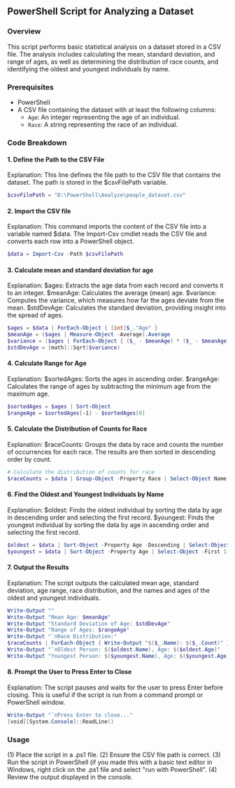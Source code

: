 ## PowerShell Script for Analyzing a Dataset

### Overview
This script performs basic statistical analysis on a dataset stored in a CSV file. The analysis includes calculating the mean, standard deviation, and range of ages, as well as determining the distribution of race counts, and identifying the oldest and youngest individuals by name.

### Prerequisites
- PowerShell
- A CSV file containing the dataset with at least the following columns:
  - `Age`: An integer representing the age of an individual.
  - `Race`: A string representing the race of an individual.

### Code Breakdown

#### 1. Define the Path to the CSV File
Explanation: This line defines the file path to the CSV file that contains the dataset. The path is stored in the $csvFilePath variable.
```powershell
$csvFilePath = "D:\PowerShell\Analyze\people_dataset.csv"
```

#### 2. Import the CSV file
Explanation: This command imports the content of the CSV file into a variable named $data. The Import-Csv cmdlet reads the CSV file and converts each row into a PowerShell object.
```powershell
$data = Import-Csv -Path $csvFilePath
```

#### 3. Calculate mean and standard deviation for age
Explanation: $ages: Extracts the age data from each record and converts it to an integer. $meanAge: Calculates the average (mean) age. $variance: Computes the variance, which measures how far the ages deviate from the mean. $stdDevAge: Calculates the standard deviation, providing insight into the spread of ages.
```powershell
$ages = $data | ForEach-Object { [int]$_."Age" }
$meanAge = ($ages | Measure-Object -Average).Average
$variance = ($ages | ForEach-Object { ($_ - $meanAge) * ($_ - $meanAge) } | Measure-Object -Sum).Sum / ($ages.Count - 1)
$stdDevAge = [math]::Sqrt($variance)
```

#### 4. Calculate Range for Age
Explanation: $sortedAges: Sorts the ages in ascending order. $rangeAge: Calculates the range of ages by subtracting the minimum age from the maximum age.
```powershell
$sortedAges = $ages | Sort-Object
$rangeAge = $sortedAges[-1] - $sortedAges[0]
```
#### 5. Calculate the Distribution of Counts for Race
Explanation: $raceCounts: Groups the data by race and counts the number of occurrences for each race. The results are then sorted in descending order by count.
```powershell
# Calculate the distribution of counts for race
$raceCounts = $data | Group-Object -Property Race | Select-Object Name, Count | Sort-Object Count -Descending
```
#### 6. Find the Oldest and Youngest Individuals by Name
Explanation: $oldest: Finds the oldest individual by sorting the data by age in descending order and selecting the first record. $youngest: Finds the youngest individual by sorting the data by age in ascending order and selecting the first record.
```powershell
$oldest = $data | Sort-Object -Property Age -Descending | Select-Object -First 1 -Property Name, Age
$youngest = $data | Sort-Object -Property Age | Select-Object -First 1 -Property Name, Age
```

#### 7. Output the Results
Explanation: The script outputs the calculated mean age, standard deviation, age range, race distribution, and the names and ages of the oldest and youngest individuals.
```powershell
Write-Output ""
Write-Output "Mean Age: $meanAge"
Write-Output "Standard Deviation of Age: $stdDevAge"
Write-Output "Range of Ages: $rangeAge"
Write-Output "`nRace Distribution:"
$raceCounts | ForEach-Object { Write-Output "$($_.Name): $($_.Count)" }
Write-Output "`nOldest Person: $($oldest.Name), Age: $($oldest.Age)"
Write-Output "Youngest Person: $($youngest.Name), Age: $($youngest.Age)"

```

#### 8. Prompt the User to Press Enter to Close
Explanation: The script pauses and waits for the user to press Enter before closing. This is useful if the script is run from a command prompt or PowerShell window.
```powershell
Write-Output "`nPress Enter to close..."
[void][System.Console]::ReadLine()
```

### Usage
(1) Place the script in a .ps1 file.
(2) Ensure the CSV file path is correct.
(3) Run the script in PowerShell (if you made this with a basic text editor in Windows, right click on the .ps1 file and select "run with PowerShell".
(4) Review the output displayed in the console.
